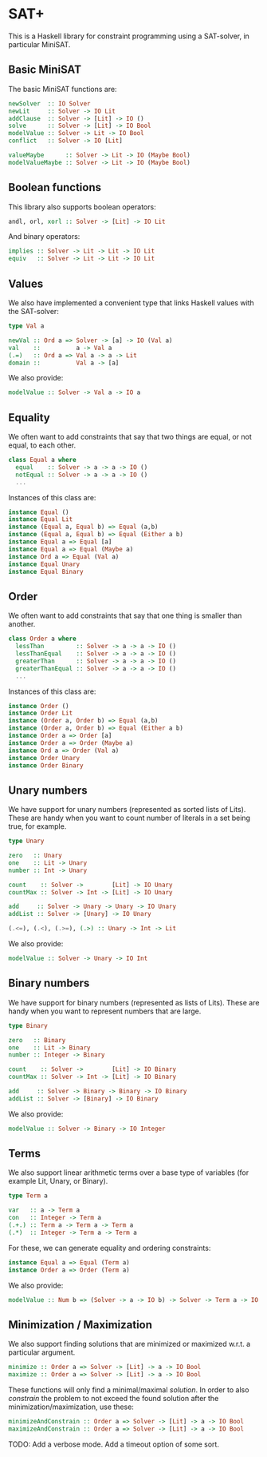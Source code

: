 # SAT+

This is a Haskell library for constraint programming using a SAT-solver,
in particular MiniSAT.

## Basic MiniSAT

The basic MiniSAT functions are:

```haskell
newSolver  :: IO Solver
newLit     :: Solver -> IO Lit
addClause  :: Solver -> [Lit] -> IO ()
solve      :: Solver -> [Lit] -> IO Bool
modelValue :: Solver -> Lit -> IO Bool
conflict   :: Solver -> IO [Lit]

valueMaybe      :: Solver -> Lit -> IO (Maybe Bool)
modelValueMaybe :: Solver -> Lit -> IO (Maybe Bool)
```

## Boolean functions

This library also supports boolean operators:

```haskell
andl, orl, xorl :: Solver -> [Lit] -> IO Lit
```
And binary operators:

```haskell
implies :: Solver -> Lit -> Lit -> IO Lit
equiv   :: Solver -> Lit -> Lit -> IO Lit
```

## Values

We also have implemented a convenient type that links Haskell values
with the SAT-solver:

```haskell
type Val a

newVal :: Ord a => Solver -> [a] -> IO (Val a)
val    ::          a -> Val a
(.=)   :: Ord a => Val a -> a -> Lit
domain ::          Val a -> [a]
```

We also provide:

```haskell
modelValue :: Solver -> Val a -> IO a
```

## Equality

We often want to add constraints that say that two things are equal,
or not equal, to each other.

```haskell
class Equal a where
  equal    :: Solver -> a -> a -> IO ()
  notEqual :: Solver -> a -> a -> IO ()
  ...
```

Instances of this class are:

```haskell
instance Equal ()
instance Equal Lit
instance (Equal a, Equal b) => Equal (a,b)
instance (Equal a, Equal b) => Equal (Either a b)
instance Equal a => Equal [a]
instance Equal a => Equal (Maybe a)
instance Ord a => Equal (Val a)
instance Equal Unary
instance Equal Binary
```

## Order

We often want to add constraints that say that one thing is smaller than
another.

```haskell
class Order a where
  lessThan         :: Solver -> a -> a -> IO ()
  lessThanEqual    :: Solver -> a -> a -> IO ()
  greaterThan      :: Solver -> a -> a -> IO ()
  greaterThanEqual :: Solver -> a -> a -> IO ()
  ...
```

Instances of this class are:

```haskell
instance Order ()
instance Order Lit
instance (Order a, Order b) => Equal (a,b)
instance (Order a, Order b) => Equal (Either a b)
instance Order a => Order [a]
instance Order a => Order (Maybe a)
instance Ord a => Order (Val a)
instance Order Unary
instance Order Binary
```

## Unary numbers

We have support for unary numbers (represented as sorted lists of Lits).
These are handy when you want to count number of literals in a set being
true, for example.

```haskell
type Unary

zero   :: Unary
one    :: Lit -> Unary
number :: Int -> Unary

count    :: Solver ->        [Lit] -> IO Unary
countMax :: Solver -> Int -> [Lit] -> IO Unary

add     :: Solver -> Unary -> Unary -> IO Unary
addList :: Solver -> [Unary] -> IO Unary

(.<=), (.<), (.>=), (.>) :: Unary -> Int -> Lit
```

We also provide:

```haskell
modelValue :: Solver -> Unary -> IO Int
```

## Binary numbers

We have support for binary numbers (represented as lists of Lits).
These are handy when you want to represent numbers that are large.

```haskell
type Binary

zero   :: Binary
one    :: Lit -> Binary
number :: Integer -> Binary

count    :: Solver ->        [Lit] -> IO Binary
countMax :: Solver -> Int -> [Lit] -> IO Binary

add     :: Solver -> Binary -> Binary -> IO Binary
addList :: Solver -> [Binary] -> IO Binary
```

We also provide:

```haskell
modelValue :: Solver -> Binary -> IO Integer
```

## Terms

We also support linear arithmetic terms over a base type of variables
(for example Lit, Unary, or Binary).

```haskell
type Term a

var   :: a -> Term a
con   :: Integer -> Term a
(.+.) :: Term a -> Term a -> Term a
(.*)  :: Integer -> Term a -> Term a
```

For these, we can generate equality and ordering constraints:

```haskell
instance Equal a => Equal (Term a)
instance Order a => Order (Term a)
```

We also provide:

```haskell
modelValue :: Num b => (Solver -> a -> IO b) -> Solver -> Term a -> IO b
```

## Minimization / Maximization

We also support finding solutions that are minimized or maximized w.r.t.
a particular argument.

```haskell
minimize :: Order a => Solver -> [Lit] -> a -> IO Bool
maximize :: Order a => Solver -> [Lit] -> a -> IO Bool
```
    
These functions will only find a minimal/maximal *solution*. In order to
also *constrain* the problem to not exceed the found solution after the
minimization/maximization, use these:

```haskell
minimizeAndConstrain :: Order a => Solver -> [Lit] -> a -> IO Bool
maximizeAndConstrain :: Order a => Solver -> [Lit] -> a -> IO Bool
```

TODO: Add a verbose mode. Add a timeout option of some sort.
